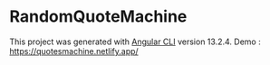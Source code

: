 # RandomQuoteMachine

This project was generated with [Angular CLI](https://github.com/angular/angular-cli) version 13.2.4.
Demo : https://quotesmachine.netlify.app/

